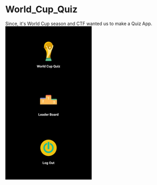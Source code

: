 # World_Cup_Quiz
Since, it's World Cup season and CTF wanted us to make a Quiz App. 
</b>
<img src="https://github.com/Rooppesh/World_Cup_Quiz/blob/master/Screenshots/Dashboard.jpg" height="480" width="270">

